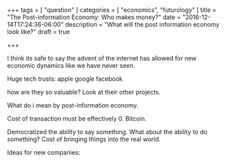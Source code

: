 +++
tags = [
  "question"
]
categories = [
  "economics",
  "futurology"
]
title = "The Post-information Economy: Who makes money?"
date = "2016-12-14T17:24:36-06:00"
description = "What will the post information economy look like?"
draft = true

+++

I think its safe to say the advent of the internet has allowed for new economic dynamics like we have never seen. 

Huge tech trusts: apple google facebook

how are they so valuable? Look at their other projects.

What do i mean by post-information economy.

Cost of transaction must be effectively 0. Bitcoin.

Democratized the ability to say something. What about the ability to do something? Cost of bringing things into the real world.

Ideas for new companies:
